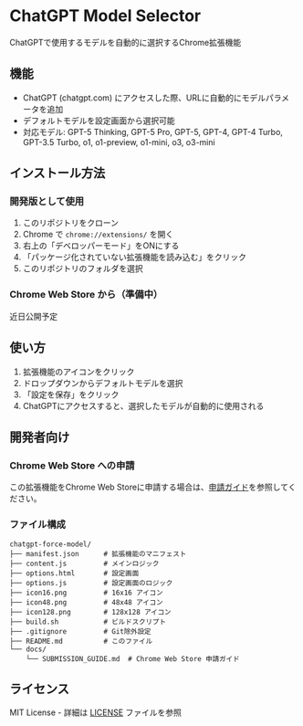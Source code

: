 # ChatGPT Model Selector

ChatGPTで使用するモデルを自動的に選択するChrome拡張機能

## 機能

- ChatGPT (chatgpt.com) にアクセスした際、URLに自動的にモデルパラメータを追加
- デフォルトモデルを設定画面から選択可能
- 対応モデル: GPT-5 Thinking, GPT-5 Pro, GPT-5, GPT-4, GPT-4 Turbo, GPT-3.5 Turbo, o1, o1-preview, o1-mini, o3, o3-mini

## インストール方法

### 開発版として使用

1. このリポジトリをクローン
2. Chrome で `chrome://extensions/` を開く
3. 右上の「デベロッパーモード」をONにする
4. 「パッケージ化されていない拡張機能を読み込む」をクリック
5. このリポジトリのフォルダを選択

### Chrome Web Store から（準備中）

近日公開予定

## 使い方

1. 拡張機能のアイコンをクリック
2. ドロップダウンからデフォルトモデルを選択
3. 「設定を保存」をクリック
4. ChatGPTにアクセスすると、選択したモデルが自動的に使用される

## 開発者向け

### Chrome Web Store への申請

この拡張機能をChrome Web Storeに申請する場合は、[申請ガイド](docs/SUBMISSION_GUIDE.md)を参照してください。

### ファイル構成

```
chatgpt-force-model/
├── manifest.json      # 拡張機能のマニフェスト
├── content.js         # メインロジック
├── options.html       # 設定画面
├── options.js         # 設定画面のロジック
├── icon16.png         # 16x16 アイコン
├── icon48.png         # 48x48 アイコン
├── icon128.png        # 128x128 アイコン
├── build.sh           # ビルドスクリプト
├── .gitignore         # Git除外設定
├── README.md          # このファイル
└── docs/
    └── SUBMISSION_GUIDE.md  # Chrome Web Store 申請ガイド
```

## ライセンス

MIT License - 詳細は [LICENSE](LICENSE) ファイルを参照